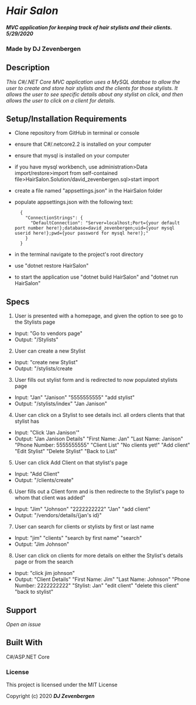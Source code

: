# _Hair Salon_

#### _MVC application for keeping track of hair stylists and their clients. 5/29/2020_

### Made by DJ Zevenbergen


## Description
_This C#/.NET Core MVC application uses a MySQL databse to allow the user to create and store hair stylists and the clients for those stylists. It allows the user to see specific details about any stylist on click, and then allows the user to click on a client for details._


## Setup/Installation Requirements
* Clone repository from GitHub in terminal or console
* ensure that C#/.netcore2.2 is installed on your computer
* ensure that mysql is installed on your computer
* if you have mysql workbench, use administration>Data import/restore>import from self-contained file>HairSalon.Solution/david_zevenbergen.sql>start import
* create a file named "appsettings.json" in the HairSalon folder
* populate appsettings.json with the following text:

        {
          "ConnectionStrings": {
            "DefaultConnection": "Server=localhost;Port={your default port number here!};database=david_zevenbergen;uid={your mysql userid here!};pwd={your password for mysql here!};"
          }
        }

* in the terminal navigate to the project's root directory
* use "dotnet restore HairSalon"
* to start the application use "dotnet build HairSalon" and "dotnet run HairSalon"



## Specs
1. User is presented with a homepage, and given the option to see go to the Stylists page
  * Input: "Go to vendors page"
  * Output: "/Stylists"
2. User can create a new Stylist
  * Input: "create new Stylist"
  * Output: "/stylists/create
3. User fills out stylist form and is redirected to now populated stylists page
  * Input: "Jan" "Janison" "5555555555" "add stylist"
  * Output: "/stylists/index" "Jan Janison"
4. User can click on a Stylist to see details incl. all orders clients that that stylist has
  * Input: "Click 'Jan Janison'"
  * Output: "Jan Janison Details"
            "First Name: Jan"
            "Last Name: Janison"
            "Phone Number: 5555555555"
            "Client List"
            "No clients yet!"
            "Add client"
            "Edit Stylist"
            "Delete Stylist"
            "Back to List"
5. User can click Add Client on that stylist's page
  * Input: "Add Client"
  * Output: "/clients/create"
6. User fills out a Client form and is then redirecte to the Stylist's page to whom that client was added" 
  * Input: "Jim" "Johnson" "2222222222" "Jan" "add client"
  * Output: "/vendors/details/{jan's id}"

7. User can search for clients or stylists by first or last name
  * Input: "jim" "clients" "search by first name" "search"
  * Output: "Jim Johnson"

8. User can click on clients for more details on either the Stylist's details page or from the search
  * Input: "click jim johnson"
  * Output: "Client Details"
            "First Name: Jim"
            "Last Name: Johnson"
            "Phone Number: 2222222222"
            "Stylist: Jan"
            "edit client"
            "delete this client"
            "back to stylist"


## Support
_Open an issue_


## Built With
C#/ASP.NET Core 

### License
This project is licensed under the MIT License

Copyright (c) 2020 **_DJ Zevenbergen_**